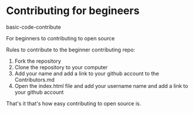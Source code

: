 # Contributing for begineers
basic-code-contribute

For beginners to contributing to open source

Rules to contribute to the beginner contributing repo:

1. Fork the repository
2. Clone the repository to your computer
3. Add your name and add a link to your github account to the Contributors.md
4. Open the index.html file and add your username name and add a link to your github account

That's it that's how easy contributing to open source is.
